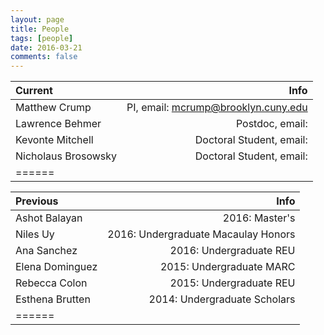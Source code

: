 ```yaml
---
layout: page
title: People
tags: [people]
date: 2016-03-21
comments: false
---
```


| Current | Info |
|:--------|-------:|
|Matthew Crump| PI, email: mcrump@brooklyn.cuny.edu|
|Lawrence Behmer| Postdoc, email:|
|Kevonte Mitchell| Doctoral Student, email: |
|Nicholaus Brosowsky| Doctoral Student, email: |
|======

| Previous | Info |
|:--------|-------:|
|Ashot Balayan|2016: Master's|
|Niles Uy| 2016: Undergraduate Macaulay Honors|
|Ana Sanchez| 2016: Undergraduate REU|
|Elena Dominguez| 2015: Undergraduate MARC|
|Rebecca Colon| 2015: Undergraduate REU|
|Esthena Brutten| 2014: Undergraduate Scholars|
|======
